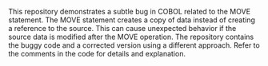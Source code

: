This repository demonstrates a subtle bug in COBOL related to the MOVE statement. The MOVE statement creates a copy of data instead of creating a reference to the source.  This can cause unexpected behavior if the source data is modified after the MOVE operation.  The repository contains the buggy code and a corrected version using a different approach.  Refer to the comments in the code for details and explanation.